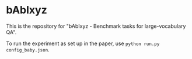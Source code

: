 # bAbIxyz

This is the repository for "bAbIxyz - Benchmark tasks for large-vocabulary QA".

To run the experiment as set up in the paper, use `python run.py config_baby.json`.